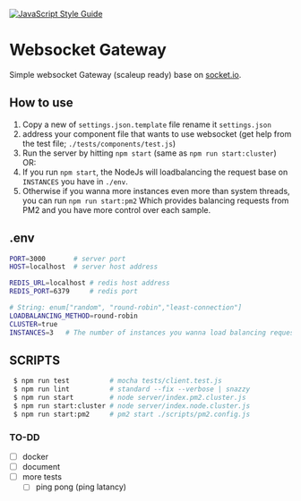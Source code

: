 [![JavaScript Style Guide](https://img.shields.io/badge/code_style-standard-brightgreen.svg)](https://standardjs.com)

# Websocket Gateway

Simple websocket Gateway (scaleup ready) base on [socket.io](https://socket.io/).

## How to use

1. Copy a new of `settings.json.template` file rename it `settings.json`
2. address your component file that wants to use websocket (get help from the test file; `./tests/components/test.js`)
3. Run the server by hitting `npm start` (same as `npm run start:cluster`) OR:
4. If you run `npm start`, the NodeJs will loadbalancing the request base on `INSTANCES` you have in `./env`.
5. Otherwise if you wanna more instances even more than system threads, you can run `npm run start:pm2` Which provides balancing requests from PM2 and you have more control over each sample.

## .env

```bash
PORT=3000       # server port
HOST=localhost  # server host address

REDIS_URL=localhost # redis host address
REDIS_PORT=6379     # redis port

# String: enum["random", "round-robin","least-connection"]
LOADBALANCING_METHOD=round-robin
CLUSTER=true
INSTANCES=3   # The number of instances you wanna load balancing request with
```

## SCRIPTS

```bash
 $ npm run test          # mocha tests/client.test.js
 $ npm run lint          # standard --fix --verbose | snazzy
 $ npm run start         # node server/index.pm2.cluster.js
 $ npm run start:cluster # node server/index.node.cluster.js
 $ npm run start:pm2     # pm2 start ./scripts/pm2.config.js
```

### TO-DD

- [ ] docker
- [ ] document
- [ ] more tests
  - [ ] ping pong (ping latancy)
